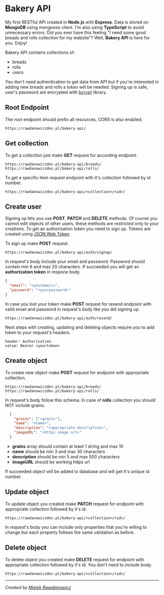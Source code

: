 # Bakery API

My first RESTful API created in **Node.js** with **Express**. Data is stored on **MongoDB** using mongoose client. I'm also using **TypeScript** to avoid unnecessary errors.
Did you ever have this feeling "I need some good breads and rolls collection for my website"? Well, **Bakery API** is here for you. Enjoy!

Bakery API contains collections of:
- breads
- rolls
- users

You don't need authentication to get data from API but if you're interested in adding new breads and rolls a token will be needed.
Signing up is safe, user's password are encrypted with [bcrypt](https://www.npmjs.com/package/bcrypt) library.

## Root Endpoint

The root endpoint should prefix all resources, CORS is also enabled.
```
https://rawdanowiczdev.pl/bakery-api/
```

## Get collection

To get a collection just make **GET** request for according endpoint.

```
https://rawdanowiczdev.pl/bakery-api/breads/
https://rawdanowiczdev.pl/bakery-api/rolls/
```

To get a specific item request endpoint with it's collection followed by id number.
```
https://rawdanowiczdev.pl/bakery-api/<collection>/<id>/
```

## Create user

Signing up lets you use **POST**, **PATCH** and **DELETE** methods. Of course you cannot edit objects of other users, these methods are restricted only to your creations.
To get an authorization token you need to sign up. Tokens are created using [JSON Web Token](https://jwt.io/).

To sign up make **POST** request.

```
https://rawdanowiczdev.pl/bakery-api/auth/signup/
```

In request's body include your email and password. Password should contain min 6 and max 20 characters. If succeeded you will get an **authorization token** in respone body.

```json
{
  "email": "<youremail>",
  "password": "<yourpassword>"
}
```

In case you lost your token make **POST** request for resend endpoint with valid email and password in request's body like you did signing up.

```
https://rawdanowiczdev.pl/bakery-api/auth/resend/
```

Next steps with creating, updating and deleting objects require you to add token to your request's headers.

```
header: Authorization
value: Bearer <yourtoken>
```

## Create object

To create new object make **POST** request for endpoint with appropriate collection.

```
https://rawdanowiczdev.pl/bakery-api/breads/
https://rawdanowiczdev.pl/bakery-api/rolls/
```

In request's body follow this schema. In case of **rolls** collection you should NOT include grains.

```json
  {
    "grains": ["<grain>"],
    "name": "<name>",
    "description": "<appropriate description>",
    "imageURL": "<https image url>"
  }
```

- **grains** array should contain at least 1 string and max 10
- **name** should be min 3 and max 30 characters
- **description** should be min 5 and max 500 characters
- **imageURL** should be working https url

If succeeded object will be added to database and will get it's unique id number.

## Update object

To update object you created make **PATCH** request  for endpoint with appropriate collection followed by it's id.

```
https://rawdanowiczdev.pl/bakery-api/<collection>/<id>/
```

In request's body you can include only properties that you're willing to change but each property follows the same validation as before.

## Delete object

To delete object you created make **DELETE** request  for endpoint with appropriate collection followed by it's id. You don't need to include body.

```
https://rawdanowiczdev.pl/bakery-api/<collection>/<id>/
```

<hr>

*Created by [Marek Rawdanowicz](https://rawdanowiczdev.pl)*
